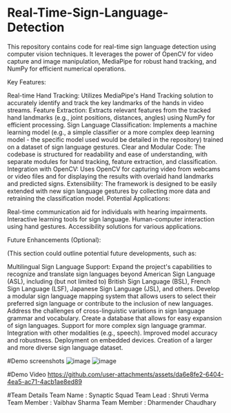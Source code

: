 # Real-Time-Sign-Language-Detection

This repository contains code for real-time sign language detection using computer vision techniques. It leverages the power of OpenCV for video capture and image manipulation, MediaPipe for robust hand tracking, and NumPy for efficient numerical operations.

Key Features:

Real-time Hand Tracking: Utilizes MediaPipe's Hand Tracking solution to accurately identify and track the key landmarks of the hands in video streams.
Feature Extraction: Extracts relevant features from the tracked hand landmarks (e.g., joint positions, distances, angles) using NumPy for efficient processing.
Sign Language Classification: Implements a machine learning model (e.g., a simple classifier or a more complex deep learning model - the specific model used would be detailed in the repository) trained on a dataset of sign language gestures.
Clear and Modular Code: The codebase is structured for readability and ease of understanding, with separate modules for hand tracking, feature extraction, and classification.
Integration with OpenCV: Uses OpenCV for capturing video from webcams or video files and for displaying the results with overlaid hand landmarks and predicted signs.
Extensibility: The framework is designed to be easily extended with new sign language gestures by collecting more data and retraining the classification model.
Potential Applications:

Real-time communication aid for individuals with hearing impairments.
Interactive learning tools for sign language.
Human-computer interaction using hand gestures.
Accessibility solutions for various applications.

Future Enhancements (Optional):

(This section could outline potential future developments, such as:

Multilingual Sign Language Support:
Expand the project's capabilities to recognize and translate sign languages beyond American Sign Language (ASL), including (but not limited to) British Sign Language (BSL), French Sign Language (LSF), Japanese Sign Language (JSL), and others.
Develop a modular sign language mapping system that allows users to select their preferred sign language or contribute to the inclusion of new languages.
Address the challenges of cross-linguistic variations in sign language grammar and vocabulary.
Create a database that allows for easy expansion of sign languages.
Support for more complex sign language grammar.
Integration with other modalities (e.g., speech).
Improved model accuracy and robustness.
Deployment on embedded devices.
Creation of a larger and more diverse sign language dataset.

#Demo screenshots
![image](https://github.com/user-attachments/assets/2cfb5431-01a9-4d8c-a2e5-ef2867dbf62c)
![image](https://github.com/user-attachments/assets/9a8650ae-d04b-49a7-a8c5-6db4b72b197a)

#Demo Video
https://github.com/user-attachments/assets/da6e8fe2-6404-4ea5-ac71-4acb1ae8ed89





#Team Details
Team Name : Synaptic Squad
Team Lead : Shruti Verma
Team Member : Vaibhav Sharma
Team Member : Dharmender Chaudhary
